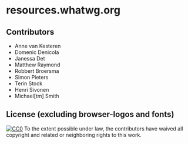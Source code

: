 resources.whatwg.org
==============================================

Contributors
------------

* Anne van Kesteren
* Domenic Denicola
* Janessa Det
* Matthew Raymond
* Robbert Broersma
* Simon Pieters
* Terin Stock
* Henri Sivonen
* Michael[tm] Smith

License (excluding browser-logos and fonts)
-------

[![CC0](http://i.creativecommons.org/p/zero/1.0/80x15.png)](http://creativecommons.org/publicdomain/zero/1.0/)
To the extent possible under law, the contributors have waived all copyright and related
or neighboring rights to this work.
